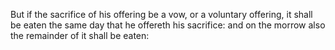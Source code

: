 But if the sacrifice of his offering be a vow, or a voluntary offering, it shall be eaten the same day that he offereth his sacrifice: and on the morrow also the remainder of it shall be eaten:
